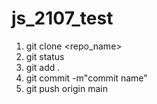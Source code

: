# js_2107_test

1. git clone <repo_name>
2. git status
3. git add .
4. git commit -m"commit name"
5. git push origin main

